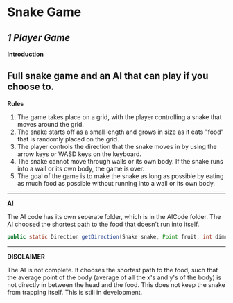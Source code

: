 # Snake Game
*1 Player Game*
---
**Introduction**

Full snake game and an AI that can play if you choose to. 
---
**Rules**
1. The game takes place on a grid, with the player controlling a snake that moves around the grid.
2. The snake starts off as a small length and grows in size as it eats "food" that is randomly placed on the grid.
3. The player controls the direction that the snake moves in by using the arrow keys or WASD keys on the keyboard.
4. The snake cannot move through walls or its own body. If the snake runs into a wall or its own body, the game is over.
5. The goal of the game is to make the snake as long as possible by eating as much food as possible without running into a wall or its own body.
---
**AI**

The AI code has its own seperate folder, which is in the AICode folder. The AI choosed the shortest path to the food that doesn't run into itself. 
```java
public static Direction getDirection(Snake snake, Point fruit, int dimension)
```
---
**DISCLAIMER**

The AI is not complete. It chooses the shortest path to the food, such that the average point of the body (average of all the x's and y's of the body) is not directly in between the head and the food. This does not keep the snake from trapping itself. This is still in development. 

